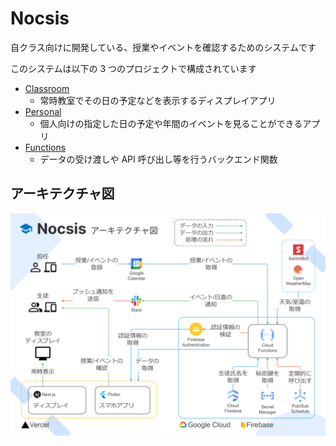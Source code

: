 # Nocsis

自クラス向けに開発している、授業やイベントを確認するためのシステムです

このシステムは以下の 3 つのプロジェクトで構成されています

- [Classroom](/classroom)
  - 常時教室でその日の予定などを表示するディスプレイアプリ
- [Personal](/personal)
  - 個人向けの指定した日の予定や年間のイベントを見ることができるアプリ
- [Functions](/functions)
  - データの受け渡しや API 呼び出し等を行うバックエンド関数

## アーキテクチャ図

![](/docs/images/architecture.png)
